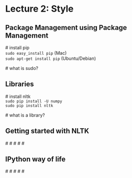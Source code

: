 # Lecture 2: Style

## Package Management using Package Management

\# install pip  
`sudo easy_install pip` (Mac)    
`sudo apt-get install pip` (Ubuntu/Debian)  

\# what is sudo?  

## Libraries

\# install nltk  
`sudo pip install -U numpy`  
`sudo pip install nltk`  

\# what is a library?

## Getting started with NLTK  
\#
\#
\#
\#
\#

## IPython way of life  
\#
\#
\#
\#
\#


